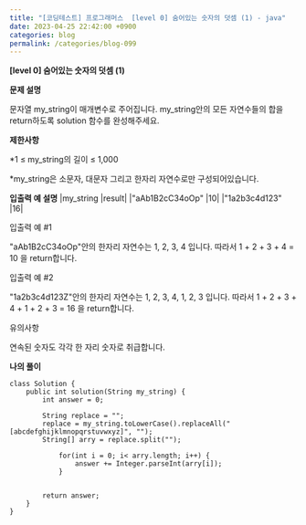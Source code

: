 ```yaml
---
title: "[코딩테스트] 프로그래머스  [level 0] 숨어있는 숫자의 덧셈 (1) - java"
date: 2023-04-25 22:42:00 +0900
categories: blog
permalink: /categories/blog-099
---
```



**[level 0] 숨어있는 숫자의 덧셈 (1)**



**문제 설명**

문자열 my_string이 매개변수로 주어집니다. my_string안의 모든 자연수들의 합을 return하도록 solution 함수를 완성해주세요.







**제한사항**

*1 ≤ my_string의 길이 ≤ 1,000

*my_string은 소문자, 대문자 그리고 한자리 자연수로만 구성되어있습니다.


**입출력 예 설명**
|my_string	|result|
|"aAb1B2cC34oOp"	|10|
|"1a2b3c4d123"	|16|


입출력 예 #1

"aAb1B2cC34oOp"안의 한자리 자연수는 1, 2, 3, 4 입니다. 따라서 1 + 2 + 3 + 4 = 10 을 return합니다.

입출력 예 #2

"1a2b3c4d123Z"안의 한자리 자연수는 1, 2, 3, 4, 1, 2, 3 입니다. 따라서 1 + 2 + 3 + 4 + 1 + 2 + 3 = 16 을 return합니다.

유의사항

연속된 숫자도 각각 한 자리 숫자로 취급합니다.

**나의 풀이**

```
class Solution {
    public int solution(String my_string) {
        int answer = 0;
        
        String replace = "";
		replace = my_string.toLowerCase().replaceAll("[abcdefghijklmnopqrstuvwxyz]", "");
		String[] arry = replace.split("");

            for(int i = 0; i< arry.length; i++) {
                answer += Integer.parseInt(arry[i]);
            }

        
        return answer;
    }
}

```


